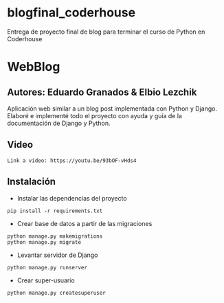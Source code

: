 # blogfinal_coderhouse
Entrega de proyecto final de blog para terminar el curso de Python en Coderhouse
# WebBlog
## Autores: Eduardo Granados & Elbio Lezchik

Aplicación web similar a un blog post implementada con Python y Django.
Elaboré e implementé todo el proyecto con ayuda y guía de la documentación de Django y Python.
## Video
```
Link a video: https://youtu.be/93bOF-vHds4
```
## Instalación
- Instalar las dependencias del proyecto
```
pip install -r requirements.txt
```

- Crear base de datos a partir de las migraciones
```
python manage.py makemigrations
python manage.py migrate
```
- Levantar servidor de Django
```
python manage.py runserver
```

- Crear super-usuario
```
python manage.py createsuperuser
```
